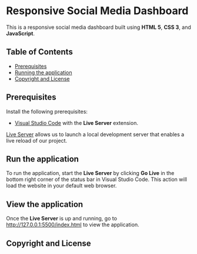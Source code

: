 # Responsive Social Media Dashboard

This is a responsive social media dashboard built using **HTML 5**, **CSS 3**, and **JavaScript**.

## Table of Contents 
- [Prerequisites](#prerequisites)
- [Running the application](#run-the-application)
- [Copyright and License](#copyright-and-license)

## Prerequisites

Install the following prerequisites:

* [Visual Studio Code](https://code.visualstudio.com/download) with the **Live Server** extension.

[Live Server](https://marketplace.visualstudio.com/items?itemName=ritwickdey.LiveServer) allows us to launch a local development server that enables a live reload of our project.


## Run the application

To run the application, start the **Live Server** by clicking **Go Live** in the bottom right corner of the status bar in Visual Studio Code. This action will load the website in your default web browser. 
## View the application

Once the **Live Server** is up and running, go to http://127.0.0.1:5500/index.html to view the application.

## Copyright and License


